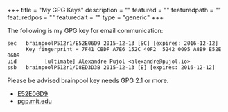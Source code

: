 +++
title        = "My GPG Keys"
description  = ""
featured     = ""
featuredpath = ""
featuredpos  = ""
featuredalt  = ""
type         = "generic"
+++

The following is my GPG key for email communication:

	sec   brainpoolP512r1/E52E06D9 2015-12-13 [SC] [expires: 2016-12-12]
		  Key fingerprint = 7F41 CBDF A7E6 152C 40F2  5242 0095 A8B9 E52E 06D9
	uid         [ultimate] Alexandre Pujol <alexandre@pujol.io>
	ssb   brainpoolP512r1/D8ED3D3B 2015-12-13 [E] [expires: 2016-12-12]

Please be advised brainpool key needs GPG 2.1 or more.
<ul class="actions">
	<li><a href="/keys/0x0095a8b9e52e06d9.asc" class="button small icon fa-download">E52E06D9</a></li>
	<li><a href="https://pgp.mit.edu/pks/lookup?op=get&search=0x0095A8B9E52E06D9" class="button small icon fa-cloud">pgp.mit.edu</a></li>
</ul>
